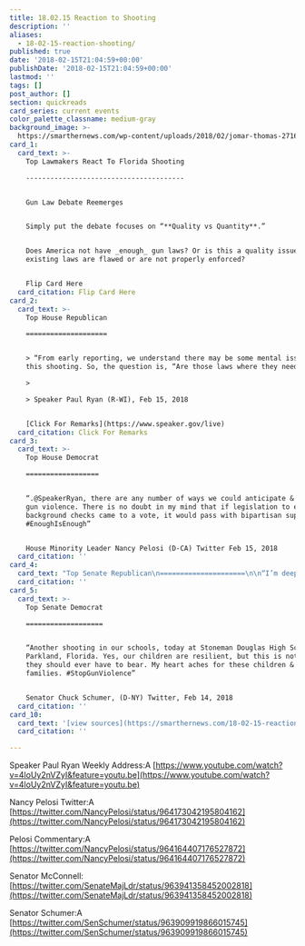 ```yaml
---
title: 18.02.15 Reaction to Shooting
description: ''
aliases:
  - 18-02-15-reaction-shooting/
published: true
date: '2018-02-15T21:04:59+00:00'
publishDate: '2018-02-15T21:04:59+00:00'
lastmod: ''
tags: []
post_author: []
section: quickreads
card_series: current events
color_palette_classname: medium-gray
background_image: >-
  https://smarthernews.com/wp-content/uploads/2018/02/jomar-thomas-271602-1-360x360.jpg
card_1:
  card_text: >-
    Top Lawmakers React To Florida Shooting

    ---------------------------------------


    Gun Law Debate Reemerges


    Simply put the debate focuses on “**Quality vs Quantity**.”


    Does America not have _enough_ gun laws? Or is this a quality issue –
    existing laws are flawed or are not properly enforced?


    Flip Card Here
  card_citation: Flip Card Here
card_2:
  card_text: >-
    Top House Republican

    ====================


    > “From early reporting, we understand there may be some mental issues with
    this shooting. So, the question is, “Are those laws where they need to be?”

    > 

    > Speaker Paul Ryan (R-WI), Feb 15, 2018


    [Click For Remarks](https://www.speaker.gov/live)
  card_citation: Click For Remarks
card_3:
  card_text: >-
    Top House Democrat

    ==================


    “.@SpeakerRyan, there are any number of ways we could anticipate & prevent
    gun violence. There is no doubt in my mind that if legislation to expand
    background checks came to a vote, it would pass with bipartisan support.
    #EnoughIsEnough”


    House Minority Leader Nancy Pelosi (D-CA) Twitter Feb 15, 2018
  card_citation: ''
card_4:
  card_text: "Top Senate Republican\n=====================\n\n“I’m deeply saddened by the horrific violence in Florida. Praying for the victims, their families, and the Parkland community. Always grateful for first responders who charge into harm’s way.”\n\nSenator Mitch McConnell, Twitter, Feb 14, 2018"
  card_citation: ''
card_5:
  card_text: >-
    Top Senate Democrat

    ===================


    “Another shooting in our schools, today at Stoneman Douglas High School in
    Parkland, Florida. Yes, our children are resilient, but this is not a burden
    they should ever have to bear. My heart aches for these children & their
    families. #StopGunViolence”


    Senator Chuck Schumer, (D-NY) Twitter, Feb 14, 2018
  card_citation: ''
card_10:
  card_text: '[view sources](https://smarthernews.com/18-02-15-reaction-shooting/)'
  card_citation: ''

---
```

Speaker Paul Ryan Weekly Address:A [https://www.youtube.com/watch?v=4loUy2nVZyI&feature=youtu.be](https://www.youtube.com/watch?v=4loUy2nVZyI&feature=youtu.be)

Nancy Pelosi Twitter:A [https://twitter.com/NancyPelosi/status/964173042195804162](https://twitter.com/NancyPelosi/status/964173042195804162)

Pelosi Commentary:A [https://twitter.com/NancyPelosi/status/964164407176527872](https://twitter.com/NancyPelosi/status/964164407176527872)

Senator McConnell: [https://twitter.com/SenateMajLdr/status/963941358452002818](https://twitter.com/SenateMajLdr/status/963941358452002818)

Senator Schumer:A [https://twitter.com/SenSchumer/status/963909919866015745](https://twitter.com/SenSchumer/status/963909919866015745)